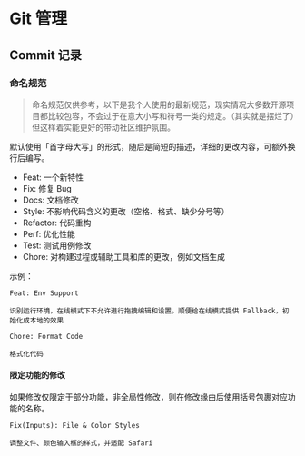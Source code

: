# Git 管理

## Commit 记录

### 命名规范

> 命名规范仅供参考，以下是我个人使用的最新规范，现实情况大多数开源项目都比较包容，不会过于在意大小写和符号一类的规定。（其实就是摆烂了）但这样着实能更好的带动社区维护氛围。

默认使用「首字母大写」的形式，随后是简短的描述，详细的更改内容，可额外换行后编写。

- Feat: 一个新特性
- Fix: 修复 Bug
- Docs: 文档修改
- Style: 不影响代码含义的更改（空格、格式、缺少分号等）
- Refactor: 代码重构
- Perf: 优化性能
- Test: 测试用例修改
- Chore: 对构建过程或辅助工具和库的更改，例如文档生成

示例：

```
Feat: Env Support

识别运行环境，在线模式下不允许进行拖拽编辑和设置。顺便给在线模式提供 Fallback，初始化成本地的效果
```

```
Chore: Format Code

格式化代码
```

#### 限定功能的修改

如果修改仅限定于部分功能，非全局性修改，则在修改缘由后使用括号包裹对应功能的名称。

```
Fix(Inputs): File & Color Styles

调整文件、颜色输入框的样式，并适配 Safari
```
